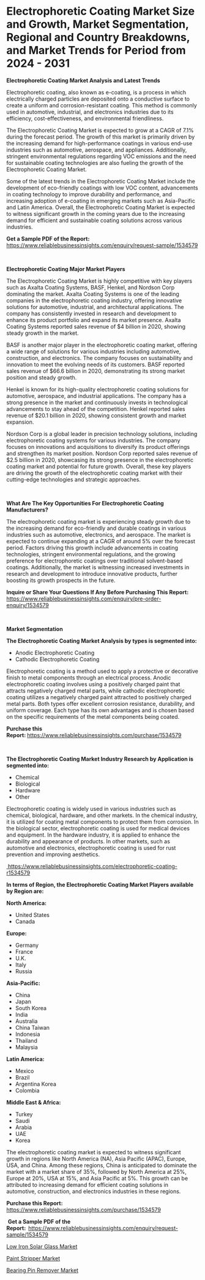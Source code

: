 <p><h1>Electrophoretic Coating Market Size and Growth, Market Segmentation, Regional and Country Breakdowns, and Market Trends for Period from 2024 -  2031</h1></p><p><strong>Electrophoretic Coating Market Analysis and Latest Trends</strong></p>
<p><p>Electrophoretic coating, also known as e-coating, is a process in which electrically charged particles are deposited onto a conductive surface to create a uniform and corrosion-resistant coating. This method is commonly used in automotive, industrial, and electronics industries due to its efficiency, cost-effectiveness, and environmental friendliness.</p><p>The Electrophoretic Coating Market is expected to grow at a CAGR of 7.1% during the forecast period. The growth of this market is primarily driven by the increasing demand for high-performance coatings in various end-use industries such as automotive, aerospace, and appliances. Additionally, stringent environmental regulations regarding VOC emissions and the need for sustainable coating technologies are also fueling the growth of the Electrophoretic Coating Market.</p><p>Some of the latest trends in the Electrophoretic Coating Market include the development of eco-friendly coatings with low VOC content, advancements in coating technology to improve durability and performance, and increasing adoption of e-coating in emerging markets such as Asia-Pacific and Latin America. Overall, the Electrophoretic Coating Market is expected to witness significant growth in the coming years due to the increasing demand for efficient and sustainable coating solutions across various industries.</p></p>
<p><strong>Get a Sample PDF of the Report:&nbsp;</strong> <a href="https://www.reliablebusinessinsights.com/enquiry/request-sample/1534579">https://www.reliablebusinessinsights.com/enquiry/request-sample/1534579</a></p>
<p>&nbsp;</p>
<p><strong>Electrophoretic Coating Major Market Players</strong></p>
<p><p>The Electrophoretic Coating Market is highly competitive with key players such as Axalta Coating Systems, BASF, Henkel, and Nordson Corp dominating the market. Axalta Coating Systems is one of the leading companies in the electrophoretic coating industry, offering innovative solutions for automotive, industrial, and architectural applications. The company has consistently invested in research and development to enhance its product portfolio and expand its market presence. Axalta Coating Systems reported sales revenue of $4 billion in 2020, showing steady growth in the market.</p><p>BASF is another major player in the electrophoretic coating market, offering a wide range of solutions for various industries including automotive, construction, and electronics. The company focuses on sustainability and innovation to meet the evolving needs of its customers. BASF reported sales revenue of $66.6 billion in 2020, demonstrating its strong market position and steady growth.</p><p>Henkel is known for its high-quality electrophoretic coating solutions for automotive, aerospace, and industrial applications. The company has a strong presence in the market and continuously invests in technological advancements to stay ahead of the competition. Henkel reported sales revenue of $20.1 billion in 2020, showing consistent growth and market expansion.</p><p>Nordson Corp is a global leader in precision technology solutions, including electrophoretic coating systems for various industries. The company focuses on innovations and acquisitions to diversify its product offerings and strengthen its market position. Nordson Corp reported sales revenue of $2.5 billion in 2020, showcasing its strong presence in the electrophoretic coating market and potential for future growth. Overall, these key players are driving the growth of the electrophoretic coating market with their cutting-edge technologies and strategic approaches.</p></p>
<p>&nbsp;</p>
<p><strong>What Are The Key Opportunities For Electrophoretic Coating Manufacturers?</strong></p>
<p><p>The electrophoretic coating market is experiencing steady growth due to the increasing demand for eco-friendly and durable coatings in various industries such as automotive, electronics, and aerospace. The market is expected to continue expanding at a CAGR of around 5% over the forecast period. Factors driving this growth include advancements in coating technologies, stringent environmental regulations, and the growing preference for electrophoretic coatings over traditional solvent-based coatings. Additionally, the market is witnessing increased investments in research and development to introduce innovative products, further boosting its growth prospects in the future.</p></p>
<p><strong>Inquire or Share Your Questions If Any Before Purchasing This Report:</strong> <a href="https://www.reliablebusinessinsights.com/enquiry/pre-order-enquiry/1534579">https://www.reliablebusinessinsights.com/enquiry/pre-order-enquiry/1534579</a></p>
<p>&nbsp;</p>
<p><strong>Market Segmentation</strong></p>
<p><strong>The Electrophoretic Coating Market Analysis by types is segmented into:</strong></p>
<p><ul><li>Anodic Electrophoretic Coating</li><li>Cathodic Electrophoretic Coating</li></ul></p>
<p><p>Electrophoretic coating is a method used to apply a protective or decorative finish to metal components through an electrical process. Anodic electrophoretic coating involves using a positively charged paint that attracts negatively charged metal parts, while cathodic electrophoretic coating utilizes a negatively charged paint attracted to positively charged metal parts. Both types offer excellent corrosion resistance, durability, and uniform coverage. Each type has its own advantages and is chosen based on the specific requirements of the metal components being coated.</p></p>
<p><strong>Purchase this Report:&nbsp;</strong><a href="https://www.reliablebusinessinsights.com/purchase/1534579">https://www.reliablebusinessinsights.com/purchase/1534579</a></p>
<p>&nbsp;</p>
<p><strong>The Electrophoretic Coating Market Industry Research by Application is segmented into:</strong></p>
<p><ul><li>Chemical</li><li>Biological</li><li>Hardware</li><li>Other</li></ul></p>
<p><p>Electrophoretic coating is widely used in various industries such as chemical, biological, hardware, and other markets. In the chemical industry, it is utilized for coating metal components to protect them from corrosion. In the biological sector, electrophoretic coating is used for medical devices and equipment. In the hardware industry, it is applied to enhance the durability and appearance of products. In other markets, such as automotive and electronics, electrophoretic coating is used for rust prevention and improving aesthetics.</p></p>
<p><a href="https://www.reliablebusinessinsights.com/electrophoretic-coating-r1534579">&nbsp;https://www.reliablebusinessinsights.com/electrophoretic-coating-r1534579</a></p>
<p><strong>In terms of Region, the Electrophoretic Coating Market Players available by Region are:</strong></p>
<p>
    <p> <strong> North America: </strong>
        <ul>
            <li>United States</li>
            <li>Canada</li>
        </ul>
        </p> 
    <p> <strong> Europe: </strong>
        <ul>
            <li>Germany</li>
            <li>France</li>
            <li>U.K.</li>
            <li>Italy</li>
            <li>Russia</li>
        </ul>
        </p> 
    <p> <strong> Asia-Pacific: </strong>
        <ul>
            <li>China</li>
            <li>Japan</li>
            <li>South Korea</li>
            <li>India</li>
            <li>Australia</li>
            <li>China Taiwan</li>
            <li>Indonesia</li>
            <li>Thailand</li>
            <li>Malaysia</li>
        </ul>
        </p> 
    <p> <strong> Latin America: </strong>
        <ul>
            <li>Mexico</li>
            <li>Brazil</li>
            <li>Argentina Korea</li>
            <li>Colombia</li>
        </ul>
        </p> 
    <p> <strong> Middle East & Africa: </strong>
        <ul>
            <li>Turkey</li>
            <li>Saudi</li>
            <li>Arabia</li>
            <li>UAE</li>
            <li>Korea</li>
        </ul>
    </p>
    </p>
<p><p>The electrophoretic coating market is expected to witness significant growth in regions like North America (NA), Asia Pacific (APAC), Europe, USA, and China. Among these regions, China is anticipated to dominate the market with a market share of 35%, followed by North America at 25%, Europe at 20%, USA at 15%, and Asia Pacific at 5%. This growth can be attributed to increasing demand for efficient coating solutions in automotive, construction, and electronics industries in these regions.</p></p>
<p><strong>Purchase this Report: </strong><a href="https://www.reliablebusinessinsights.com/purchase/1534579">https://www.reliablebusinessinsights.com/purchase/1534579</a></p>
<p>&nbsp;<strong>Get a Sample PDF of the Report:&nbsp;&nbsp;</strong><a href="https://www.reliablebusinessinsights.com/enquiry/request-sample/1534579">https://www.reliablebusinessinsights.com/enquiry/request-sample/1534579</a></p>
<p><strong></strong></p>
<p><p><a href="https://github.com/emnqcawl19/Market-Research-Report-List-1/blob/main/low-iron-solar-glass-market.md">Low Iron Solar Glass Market</a></p><p><a href="https://github.com/kulaberyasin52/Market-Research-Report-List-1/blob/main/paint-stripper-market.md">Paint Stripper Market</a></p><p><a href="https://view.publitas.com/reportprime-1/deep-dive-into-the-bearing-pin-remover-market-itstrends-market-segmentation-and-competitive-analysis/">Bearing Pin Remover Market</a></p></p>